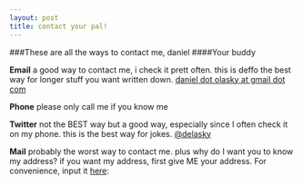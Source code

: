 ```yaml
---
layout: post
title: contact your pal!
---
```


###These are all the ways to contact me, daniel
####Your buddy

**Email** a good way to contact me, i check it prett often. this is deffo the best way for longer stuff you want written down.
[daniel dot olasky at gmail dot com](mailto:daniel.olasky@gmail.com)

**Phone** please only call me if you know me

**Twitter** not the BEST way but a good way, especially since I often check it on my phone. this is the best way for jokes.
[@delasky](http://twitter.com/delasky)

**Mail** probably the worst way to contact me. plus why do I want you to know my address? if you want my address, first give ME your address. For convenience, input it [here](http://www.fbi.gov/contact-us/field): 
